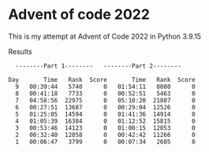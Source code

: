 Advent of code 2022
=
This is my attempt at Advent of Code 2022 in Python 3.9.15

Results


      --------Part 1--------   --------Part 2--------

    Day       Time   Rank  Score       Time   Rank  Score
      9   00:39:44   5740      0   01:54:11   8080      0
      8   00:41:18   7733      0   00:52:51   5463      0
      7   04:58:56  22975      0   05:10:20  21807      0
      6   00:27:51  13687      0   00:29:04  12526      0
      5   01:25:05  14594      0   01:41:36  14914      0
      4   01:05:39  16384      0   01:12:52  15815      0
      3   00:53:46  14123      0   01:00:15  12053      0
      2   00:32:40  12058      0   00:42:42  11266      0
      1   00:06:47   3799      0   00:07:34   2605      0